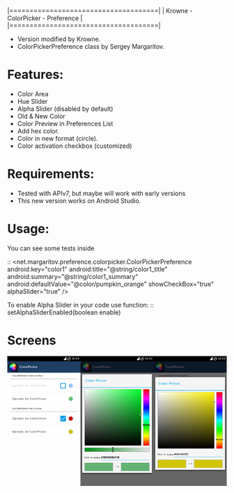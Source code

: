 |=====================================|
|  Krowne - ColorPicker - Preference  |
|=====================================|

* Version modified by Krowne.
* ColorPickerPreference class by Sergey Margaritov.

Features:
=========

* Color Area
* Hue Slider
* Alpha Slider (disabled by default)
* Old & New Color
* Color Preview in Preferences List
* Add hex color.
* Color in new format (circle).
* Color activation checkbox (customized)

Requirements:
=============

* Tested with APIv7, but maybe will work with early versions
* This new version works on Android Studio.


Usage:
======

You can see some tests inside

::
    <net.margaritov.preference.colorpicker.ColorPickerPreference
        android:key="color1"
        android:title="@string/color1_title"
        android:summary="@string/color1_summary"
        android:defaultValue="@color/pumpkin_orange"    <!-- Integer resources are also accepted -->
		showCheckBox="true"								<!-- Enable color via Checkbox -->
        alphaSlider="true"                              <!-- Enable Alpha slider via XML -->
    />

To enable Alpha Slider in your code use function:
::
    setAlphaSliderEnabled(boolean enable)

Screens
=======
![Alt text](https://github.com/Krowne/Krowne-ColorPicker-Preferences/blob/master/captures/colorpicker.png?raw=true "Captures")

